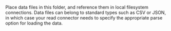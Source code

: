 Place data files in this folder, and reference them in local filesystem connections. Data files can belong to standard types such as CSV or JSON, in which case your read connector needs to specify the appropriate parse option for loading the data.
